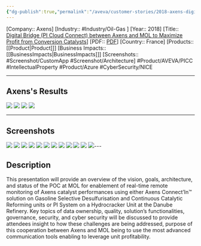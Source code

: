 ```yaml
---
{"dg-publish":true,"permalink":"/aveva/customer-stories/2018-axens-digital-bridge-pi-cloud-connect-between-axens-and-mol-to-maximize-profit-from-conversion-catalysts/"}
---
```


[Company:: Axens]
[Industry:: #Industry/Oil-Gas ]
[Year:: 2018]
[Title:: [Digital Bridge (PI Cloud Connect) between Axens and MOL to Maximize Profit from Conversion Catalysts](https://resources.osisoft.com/presentations/digital-bridge--pi-cloud-connectx-between-axens-and-mol-to-maximize-profit-from-conversion-catalysts/)]
[PDF:: [PDF](https://cdn.osisoft.com/osi/presentations/2018-uc-san-francisco/UC18NA-D2IT07-MOL-MHaragovics-Digital-Bridge-Axens-MOL-to-Maximize-Profit-Conversion-Catalysts.pdf)]
[Country:: France]
[Products:: [[Product\|Product]]]
[Business Impacts:: [[BusinessImpacts\|BusinessImpacts]]]
[Screenshots:: #Screenshot/CustomApp #Screenshot/Architecture]
#Product/AVEVA/PICC  #IntellectualProperty #Product/Azure #CyberSecurity/NICE  

---
## Axens's Results
![](https://i.imgur.com/l8zJCWw.png)
![](https://i.imgur.com/qRW0dfY.png)
![](https://i.imgur.com/Gzms06t.png)
![](https://i.imgur.com/M1tXf14.png)

---
## Screenshots
![](https://i.imgur.com/33ky5Kb.png)
![](https://i.imgur.com/8ujOGoj.png)
![](https://i.imgur.com/yPDhG1r.png)
![](https://i.imgur.com/z5fSob7.png)
![](https://i.imgur.com/eb58sNC.png)
![](https://i.imgur.com/SFnNjbB.png)
![](https://i.imgur.com/hlsbR4B.png)
![](https://i.imgur.com/rJO5bOy.png)
![](https://i.imgur.com/3Aaa4fl.png)
![](https://i.imgur.com/TIJrlDk.png)
![](https://i.imgur.com/NeTkQ2l.png)
![](https://i.imgur.com/O9uQsFa.png)---
## Description
This presentation will provide an overview of the vision, goals, architecture, and status of the POC at MOL for enablement of real-time remote monitoring of Axens catalyst performances using either Axens Connect’In™ solution on Gasoline Selective Desulfurisation and Continuous Catalytic Reforming units or PI System on a Hydrocracker Unit at the Danube Refinery. Key topics of data ownership, quality, solution’s functionalities, governance, security, and cyber security will be discussed to provide attendees insight to how these challenges are being addressed, purpose of this cooperation between Axens and MOL being to use the most advanced communication tools enabling to leverage unit profitability.